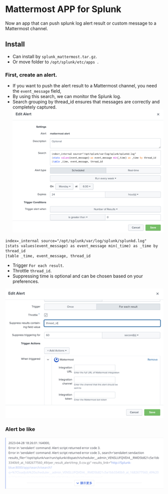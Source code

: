 # Mattermost APP for Splunk

Now an app that can push splunk log alert result or custom message to a Mattermost channel.
## Install

- Can install by `splunk_mattermost.tar.gz`.
- Or move folder to `/opt/splunk/etc/apps `.
### First, create an alert.

- If you want to push the alert result to a Mattermost channel, you need the `event_message` field,
- By using this search, we can monitor the Splunk log.
- Search grouping by thread_id ensures that messages are correctly and completely captured.
![img.png](img/img.png)

```
index=_internal source="/opt/splunk/var/log/splunk/splunkd.log"
|stats values(event_message) as event_message min(_time) as _time by thread_id
|table _time, event_message, thread_id
```

- Trigger `For each result`.
- Throttle `thread_id`.
- Suppressing time is optional and can be chosen based on your preferences.

![img1.png](img/img1.png)

### Alert be like

![img2.png](img/img2.png)
